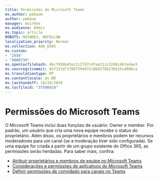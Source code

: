 ```yaml
---
title: Permissões do Microsoft Teams
ms.author: pebaum
author: pebaum
manager: mnirkhe
ms.audience: Admin
ms.topic: article
ROBOTS: NOINDEX, NOFOLLOW
localization_priority: Normal
ms.collection: Adm_O365
ms.custom:
- "2658"
- "9000730"
ms.openlocfilehash: 4bcf450b43ec2c27d7c47ee211c32d614bfedae3
ms.sourcegitcommit: 037331d71f06750d972c0b6278b23bb15c4806ca
ms.translationtype: MT
ms.contentlocale: pt-BR
ms.lasthandoff: 10/18/2019
ms.locfileid: "37590410"
---
```

# <a name="microsoft-teams-permissions"></a>Permissões do Microsoft Teams

O Microsoft Teams inclui duas funções de usuário: Owner e member. Por padrão, um usuário que cria uma nova equipe recebe o status do proprietário. Além disso, os proprietários e membros podem ter recursos moderadores para um canal (se a moderação tiver sido configurada). Se uma equipe for criada a partir de um grupo existente do Office 365, as permissões serão herdadas. Para saber mais, confira:

- [Atribuir proprietários e membros de equipe no Microsoft Teams](https://docs.microsoft.com/microsoftteams/assign-roles-permissions)
- [Considerações e permissões de aplicativos do Microsoft Teams](https://docs.microsoft.com/microsoftteams/app-permissions)
- [Definir permissões de convidado para canais no Teams](https://support.office.com/article/4756c468-2746-4bfd-a582-736d55fcc169)
